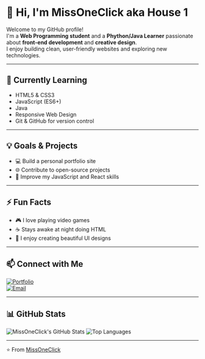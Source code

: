 # 👋 Hi, I'm MissOneClick aka House 1

Welcome to my GitHub profile!  
I'm a **Web Programming student** and a **Phython/Java Learner** passionate about **front-end development** and **creative design**.  
I enjoy building clean, user-friendly websites and exploring new technologies.

---

## 🌱 Currently Learning
- HTML5 & CSS3
- JavaScript (ES6+)
- Java
- Responsive Web Design
- Git & GitHub for version control

---

## 💡 Goals & Projects
- 💻 Build a personal portfolio site
- 🌐 Contribute to open-source projects
- 🎯 Improve my JavaScript and React skills

---

## ⚡ Fun Facts
- 🎮 I love playing video games
- ☕ Stays awake at night doing HTML
- 🎨 I enjoy creating beautiful UI designs

---

## 📫 Connect with Me
[![Portfolio](https://img.shields.io/badge/Portfolio-000?style=for-the-badge&logo=firefox&logoColor=white)](https://house1.carrd.co)  
[![Email](https://img.shields.io/badge/Email-D14836?style=for-the-badge&logo=gmail&logoColor=white)](mailto:missoneclick@gmail.com)

---

## 📊 GitHub Stats
![MissOneClick's GitHub Stats](https://github-readme-stats.vercel.app/api?username=missoneclick&show_icons=true&theme=radical)
![Top Languages](https://github-readme-stats.vercel.app/api/top-langs/?username=missoneclick&layout=compact&theme=radical)

---

⭐️ From [MissOneClick](https://github.com/missoneclick)
